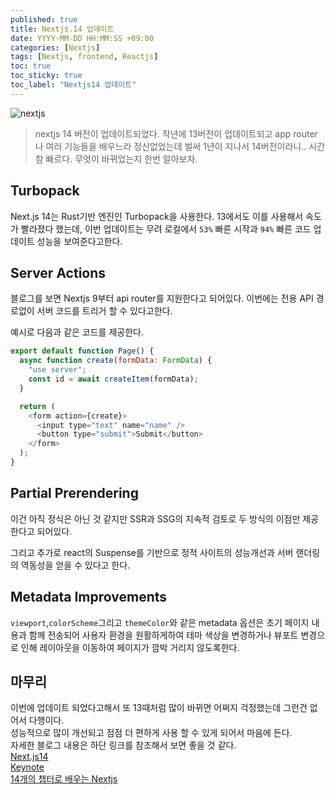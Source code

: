 ```yaml
---
published: true
title: Nextjs.14 업데이트
date: YYYY-MM-DD HH:MM:SS +09:00
categories: [Nextjs]
tags: [Nextjs, frontend, Reactjs]
toc: true
toc_sticky: true
toc_label: "Nextjs14 업데이트"
---
```


<img alt="nextjs" src="https://github.com/devw00dy/devw00dy.github.io/assets/87690037/e01f582e-fbb6-4474-acc0-91203119af83" />

> nextjs 14 버전이 업데이트되었다. 작년에 13버전이 업데이트되고 app router나 여러 기능들을 배우느라 정신없었는데 벌써 1년이 지나서 14버전이라니.. 시간 참 빠르다. 무엇이 바뀌었는지 한번 알아보자.

## Turbopack

Next.js 14는 Rust기반 엔진인 Turbopack을 사용한다. 13에서도 이를 사용해서 속도가 빨라졌다 했는데, 이번 업데이트는 무려 로컬에서 `53%` 빠른 시작과 `94%` 빠른 코드 업데이트 성능을 보여준다고한다.

## Server Actions

블로그를 보면 Nextjs 9부터 api router를 지원한다고 되어있다. 이번에는 전용 API 경로없이 서버 코드를 트리거 할 수 있다고한다.

예시로 다음과 같은 코드를 제공한다.

```js
export default function Page() {
  async function create(formData: FormData) {
    "use server";
    const id = await createItem(formData);
  }

  return (
    <form action={create}>
      <input type="text" name="name" />
      <button type="submit">Submit</button>
    </form>
  );
}
```

## Partial Prerendering

이건 아직 정식은 아닌 것 같지만 SSR과 SSG의 지속적 검토로 두 방식의 이점만 제공한다고 되어있다.

그리고 추가로 react의 Suspense를 기반으로 정적 사이트의 성능개선과 서버 랜더링의 역동성을 얻을 수 있다고 한다.

## Metadata Improvements

`viewport`,`colorScheme`그리고 `themeColor`와 같은 metadata 옵션은 초기 페이지 내용과 함께 전송되어 사용자 환경을 원활하게하여 테마 색상을 변경하거나 뷰포트 변경으로 인해 레이아웃을 이동하여 페이지가 깜박 거리지 않도록한다.

## 마무리

이번에 업데이트 되었다고해서 또 13때처럼 많이 바뀌면 어쩌지 걱정했는데 그런건 없어서 다행이다.<br>
성능적으로 많이 개선되고 점점 더 편하게 사용 할 수 있게 되어서 마음에 든다.<br>
자세한 블로그 내용은 하단 링크를 참조해서 보면 좋을 것 같다.<br>
[Next.js14](https://nextjs.org/blog/next-14) <br>
[Keynote](https://nextjs.org/conf?source=post_page-----c49f9167b7c3--------------------------------) <br>
[14개의 챕터로 배우는 Nextjs](https://nextjs.org/learn?source=post_page-----c49f9167b7c3--------------------------------)
